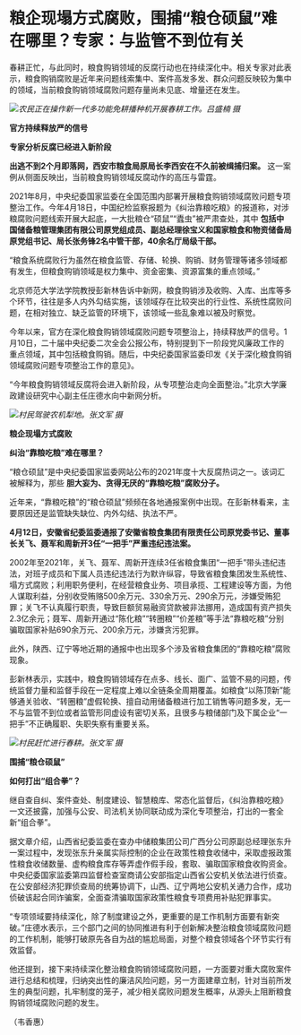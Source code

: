 # 粮企现塌方式腐败，围捕“粮仓硕鼠”难在哪里？专家：与监管不到位有关

春耕正忙，与此同时，粮食购销领域的反腐行动也在持续深化中。相关专家对此表示，粮食购销腐败是近年来问题线索集中、案件高发多发、群众问题反映较为集中的领域，当前粮食购销领域腐败问题存量尚未见底、增量还在发生。

![](https://inews.gtimg.com/om_bt/OX7T54K8plgmvqCd3a4L74w2d1ZCGM1i1x8qcPTmd4IAoAA/1000)_农民正在操作新一代多功能免耕播种机开展春耕工作。吕盛楠
摄_

**官方持续释放严的信号**

**专家分析反腐已经进入新阶段**

**出逃不到2个月即落网，西安市粮食局原局长李西安在不久前被缉捕归案。** 这一案例从侧面反映出，当前粮食购销领域反腐动作的高压与雷霆。

2021年8月，中央纪委国家监委在全国范围内部署开展粮食购销领域腐败问题专项整治工作。今年4月18日，中国纪检监察报题为《纠治靠粮吃粮》的报道称，对涉粮腐败问题线索开展大起底，一大批粮仓“硕鼠”“蠹虫”被严肃查处，其中
**包括中国储备粮管理集团有限公司原党组成员、副总经理徐宝义和国家粮食和物资储备局原党组书记、局长张务锋2名中管干部，40余名厅局级干部。**

“粮食系统腐败行为虽然在粮食监管、存储、轮换、购销、财务管理等诸多领域都有发生，但粮食购销领域是权力集中、资金密集、资源富集的重点领域。”

北京师范大学法学院教授彭新林告诉中新网，粮食购销涉及收购、入库、出库等多个环节，往往是多人内外勾结实施，该领域存在比较突出的行业性、系统性腐败问题，在相对独立、缺乏监管的环境下，该领域一些乱象难以被及时察觉。

今年以来，官方在深化粮食购销领域腐败问题专项整治上，持续释放严的信号。1月10日，二十届中央纪委二次全会公报公布，特别提到下一阶段党风廉政工作的重点领域，其中包括粮食购销。随后，中央纪委国家监委印发《关于深化粮食购销领域腐败问题专项整治工作的意见》。

“今年粮食购销领域反腐将会进入新阶段，从专项整治走向全面整治。”北京大学廉政建设研究中心副主任庄德水向中新网分析。

![](https://inews.gtimg.com/om_bt/O-mFjiAchSw5436Ynwm8toG-7WBZiYBZMBuWFByrhYGx0AA/1000)_村民驾驶农机犁地。张文军
摄_

**粮企现塌方式腐败**

**纠治“靠粮吃粮”难在哪里？**

“粮仓硕鼠”是中央纪委国家监委网站公布的2021年度十大反腐热词之一。该词汇被解释为，那些 **胆大妄为、贪得无厌的“靠粮吃粮”腐败分子。**

近年来，“靠粮吃粮”的“粮仓硕鼠”频频在各地通报案例中出现。在彭新林看来，主要原因还是监管缺失缺位、内外勾结、执法不严。

**4月12日，安徽省纪委监委通报了安徽省粮食集团有限责任公司原党委书记、董事长关飞、聂军和周新开3任“一把手”严重违纪违法案。**

2002年至2021年，关飞、聂军、周新开连续3任省粮食集团“一把手”带头违纪违法，对班子成员和下属人员违纪违法行为默许纵容，导致省粮食集团发生系统性、塌方式腐败；利用职务便利，在经营粮食业务、项目承揽、工程建设等方面，为他人谋取利益，分别收受贿赂500余万元、330余万元、290余万元，涉嫌受贿犯罪；关飞不认真履行职责，导致巨额贸易融资贷款被非法挪用，造成国有资产损失2.3亿余元；聂军、周新开通过“陈化粮”“转圈粮”“价差粮”等手法“靠粮吃粮”分别骗取国家补贴690余万元、200余万元，涉嫌贪污犯罪。

此外，陕西、辽宁等地近期的通报中也出现多个涉及省粮食集团的“靠粮吃粮”腐败现象。

彭新林表示，实践中，粮食购销领域存在点多、线长、面广、监管不易的问题，传统监督力量和监督手段在一定程度上难以全链条全周期覆盖。如粮食“以陈顶新”能够通关验收、“转圈粮”虚假轮换、擅自动用储备粮进行加工销售等问题多发，无一不与监管不到位或者监管形同虚设有密切关系，且很多与粮储部门及下属企业“一把手”不正确履职、失职失察有重要关系。

![](https://inews.gtimg.com/om_bt/OZ9ItA3qsDiKypuhuAkvTUEjmvdRi_WU1-cIvHBKEVfG8AA/1000)_村民赶忙进行春耕。张文军
摄_

**围捕“粮仓硕鼠”**

**如何打出“组合拳”？**

继自查自纠、案件查处、制度建设、智慧粮库、常态化监督后，《纠治靠粮吃粮》一文还披露，加强与公安、司法机关协同联动成为深化专项整治，打出的一套全新“组合拳”。

据文章介绍，山西省纪委监委在查办中储粮集团公司广西分公司原副总经理张东升一案过程中，发现张东升亲属实际控制的企业在政策性粮食收储中，采取虚报政策性粮食收储数量、虚构粮食库存等弄虚作假手段，套取、骗取国家粮食收购资金。中央纪委国家监委第四监督检查室商请公安部指定山西省公安机关依法进行侦查。在公安部经济犯罪侦查局的统筹协调下，山西、辽宁两地公安机关通力合作，成功侦破该起合同诈骗案，全面查清骗取国家政策性粮食专项费用补贴犯罪事实。

“专项领域要持续深化，除了制度建设之外，更重要的是工作机制方面要有新突破。”庄德水表示，三个部门之间的协同推进有利于创新解决整治粮食领域腐败问题的工作机制，能够打破原先各自为战的尴尬局面，对整个粮食领域各个环节实行有效监督。

他还提到，接下来持续深化整治粮食购销领域腐败问题，一方面要对重大腐败案件进行总结和梳理，归纳突出性的廉洁风险问题，另一方面建章立制，针对当前所发生的典型问题，扎牢制度的笼子，减少相关腐败问题发生概率，从源头上阻断粮食购销领域腐败问题的发生。

（韦香惠）

